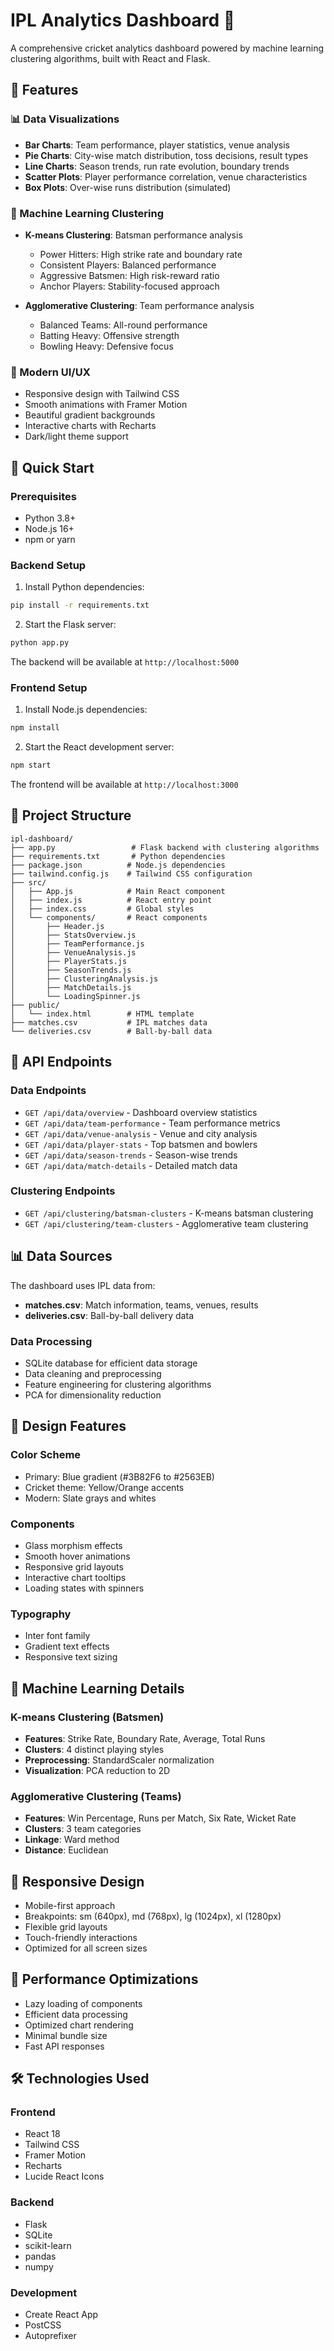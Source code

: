 # IPL Analytics Dashboard 🏏

A comprehensive cricket analytics dashboard powered by machine learning clustering algorithms, built with React and Flask.

## 🌟 Features

### 📊 Data Visualizations
- **Bar Charts**: Team performance, player statistics, venue analysis
- **Pie Charts**: City-wise match distribution, toss decisions, result types
- **Line Charts**: Season trends, run rate evolution, boundary trends
- **Scatter Plots**: Player performance correlation, venue characteristics
- **Box Plots**: Over-wise runs distribution (simulated)

### 🤖 Machine Learning Clustering
- **K-means Clustering**: Batsman performance analysis
  - Power Hitters: High strike rate and boundary rate
  - Consistent Players: Balanced performance
  - Aggressive Batsmen: High risk-reward ratio
  - Anchor Players: Stability-focused approach

- **Agglomerative Clustering**: Team performance analysis
  - Balanced Teams: All-round performance
  - Batting Heavy: Offensive strength
  - Bowling Heavy: Defensive focus

### 📱 Modern UI/UX
- Responsive design with Tailwind CSS
- Smooth animations with Framer Motion
- Beautiful gradient backgrounds
- Interactive charts with Recharts
- Dark/light theme support

## 🚀 Quick Start

### Prerequisites
- Python 3.8+
- Node.js 16+
- npm or yarn

### Backend Setup
1. Install Python dependencies:
```bash
pip install -r requirements.txt
```

2. Start the Flask server:
```bash
python app.py
```

The backend will be available at `http://localhost:5000`

### Frontend Setup
1. Install Node.js dependencies:
```bash
npm install
```

2. Start the React development server:
```bash
npm start
```

The frontend will be available at `http://localhost:3000`

## 📁 Project Structure

```
ipl-dashboard/
├── app.py                 # Flask backend with clustering algorithms
├── requirements.txt       # Python dependencies
├── package.json          # Node.js dependencies
├── tailwind.config.js    # Tailwind CSS configuration
├── src/
│   ├── App.js            # Main React component
│   ├── index.js          # React entry point
│   ├── index.css         # Global styles
│   └── components/       # React components
│       ├── Header.js
│       ├── StatsOverview.js
│       ├── TeamPerformance.js
│       ├── VenueAnalysis.js
│       ├── PlayerStats.js
│       ├── SeasonTrends.js
│       ├── ClusteringAnalysis.js
│       ├── MatchDetails.js
│       └── LoadingSpinner.js
├── public/
│   └── index.html        # HTML template
├── matches.csv           # IPL matches data
└── deliveries.csv        # Ball-by-ball data
```

## 🔧 API Endpoints

### Data Endpoints
- `GET /api/data/overview` - Dashboard overview statistics
- `GET /api/data/team-performance` - Team performance metrics
- `GET /api/data/venue-analysis` - Venue and city analysis
- `GET /api/data/player-stats` - Top batsmen and bowlers
- `GET /api/data/season-trends` - Season-wise trends
- `GET /api/data/match-details` - Detailed match data

### Clustering Endpoints
- `GET /api/clustering/batsman-clusters` - K-means batsman clustering
- `GET /api/clustering/team-clusters` - Agglomerative team clustering

## 📊 Data Sources

The dashboard uses IPL data from:
- **matches.csv**: Match information, teams, venues, results
- **deliveries.csv**: Ball-by-ball delivery data

### Data Processing
- SQLite database for efficient data storage
- Data cleaning and preprocessing
- Feature engineering for clustering algorithms
- PCA for dimensionality reduction

## 🎨 Design Features

### Color Scheme
- Primary: Blue gradient (#3B82F6 to #2563EB)
- Cricket theme: Yellow/Orange accents
- Modern: Slate grays and whites

### Components
- Glass morphism effects
- Smooth hover animations
- Responsive grid layouts
- Interactive chart tooltips
- Loading states with spinners

### Typography
- Inter font family
- Gradient text effects
- Responsive text sizing

## 🔬 Machine Learning Details

### K-means Clustering (Batsmen)
- **Features**: Strike Rate, Boundary Rate, Average, Total Runs
- **Clusters**: 4 distinct playing styles
- **Preprocessing**: StandardScaler normalization
- **Visualization**: PCA reduction to 2D

### Agglomerative Clustering (Teams)
- **Features**: Win Percentage, Runs per Match, Six Rate, Wicket Rate
- **Clusters**: 3 team categories
- **Linkage**: Ward method
- **Distance**: Euclidean

## 📱 Responsive Design

- Mobile-first approach
- Breakpoints: sm (640px), md (768px), lg (1024px), xl (1280px)
- Flexible grid layouts
- Touch-friendly interactions
- Optimized for all screen sizes

## 🚀 Performance Optimizations

- Lazy loading of components
- Efficient data processing
- Optimized chart rendering
- Minimal bundle size
- Fast API responses

## 🛠️ Technologies Used

### Frontend
- React 18
- Tailwind CSS
- Framer Motion
- Recharts
- Lucide React Icons

### Backend
- Flask
- SQLite
- scikit-learn
- pandas
- numpy

### Development
- Create React App
- PostCSS
- Autoprefixer
